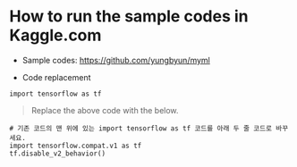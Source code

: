 # How to run the sample codes in Kaggle.com

* Sample codes: https://github.com/yungbyun/myml

* Code replacement

```
import tensorflow as tf
```

> Replace the above code with the below.

```
# 기존 코드의 맨 위에 있는 import tensorflow as tf 코드를 아래 두 줄 코드로 바꾸세요.
import tensorflow.compat.v1 as tf
tf.disable_v2_behavior()
```

